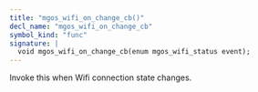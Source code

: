 ```yaml
---
title: "mgos_wifi_on_change_cb()"
decl_name: "mgos_wifi_on_change_cb"
symbol_kind: "func"
signature: |
  void mgos_wifi_on_change_cb(enum mgos_wifi_status event);
---
```


Invoke this when Wifi connection state changes. 

